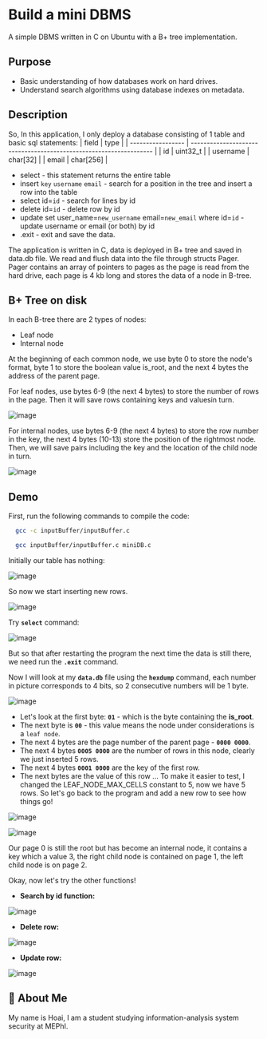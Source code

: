
# Build a mini DBMS
A simple DBMS written in C on Ubuntu with a B+ tree implementation.

## Purpose

- Basic understanding of how databases work on hard drives.
- Understand search algorithms using database indexes on metadata.

## Description

So, In this application, I only deploy a database consisting of 1 table and basic sql statements:
| field             | type                                                                |
| ----------------- | ------------------------------------------------------------------ |
| id | uint32_t |
| username | char[32] |
| email | char[256] |

- select - this statement returns the entire table
- insert `key` `username` `email` - search for a position in the tree and insert a row into the table
- select id=`id` - search for lines by id
- delete id=`id` - delete row by id
- update set user_name=`new_username` email=`new_email` where id=`id` - update username or email (or both) by id
- .exit - exit and save the data.

The application is written in C, data is deployed in B+ tree and saved in data.db file.
We read and flush data into the file through structs Pager. Pager contains an array of pointers to pages as the page is read from the hard drive, each page is 4 kb long and stores the data of a node in B-tree.
 


## B+ Tree on disk
In each B-tree there are 2 types of nodes:
- Leaf node
- Internal node
  
At the beginning of each common node, we use byte 0 to store the node's format, byte 1 to store the boolean value is_root, and the next 4 bytes the address of the parent page.

For leaf nodes, use bytes 6-9 (the next 4 bytes) to store the number of rows in the page. Then it will save rows containing keys and values ​​in turn.

![image](https://github.com/Hoaihx123/Build-mini-Database/assets/99666261/65adb530-98ec-48b3-ab47-2bfb8e97f4bb)

For internal nodes, use bytes 6-9 (the next 4 bytes) to store the row number in the key, the next 4 bytes (10-13) store the position of the rightmost node.
Then, we will save pairs including the key and the location of the child node in turn.

![image](https://github.com/Hoaihx123/Build-mini-Database/assets/99666261/ffae7fe8-4ba6-410b-a984-4c142342e446)


## Demo
First, run the following commands to compile the code:
```bash
  gcc -c inputBuffer/inputBuffer.c

  gcc inputBuffer/inputBuffer.c miniDB.c
```

Initially our table has nothing:

![image](https://github.com/Hoaihx123/Build-mini-Database/assets/99666261/d011b428-14cf-4c38-a50b-cb403de693d4)

So now we start inserting new rows.

![image](https://github.com/Hoaihx123/Build-mini-Database/assets/99666261/16a7d4ca-8ae5-446b-aeae-35659978addf)

Try **`select`** command:

![image](https://github.com/Hoaihx123/Build-mini-Database/assets/99666261/fbfe1fdd-7438-4860-8b9d-feb4c4ace9ed)

But so that after restarting the program the next time the data is still there, we need run the **`.exit`** command.

Now I will look at my **`data.db`** file using the **`hexdump`** command, each number in picture corresponds to 4 bits, so 2 consecutive numbers will be 1 byte.

![image](https://github.com/Hoaihx123/Build-mini-Database/assets/99666261/e28fae6c-8c3f-41a9-9f2c-71c832e6aa1e)

- Let's look at the first byte: **`01`** - which is the byte containing the **is_root**.
- The next byte is **`00`** - this value means the node under considerations is a `leaf node`.
- The next 4 bytes are the page number of the parent page - **`0000 0000`**.
- The next 4 bytes **`0005 0000`** are the number of rows in this node, clearly we just inserted 5 rows.
- The next 4 bytes **`0001 0000`** are the key of the first row.
- The next bytes are the value of this row ...
To make it easier to test, I changed the LEAF_NODE_MAX_CELLS constant to 5, now we have 5 rows. So let's go back to the program and add a new row to see how things go!

![image](https://github.com/Hoaihx123/Build-mini-Database/assets/99666261/f331d2d6-82ba-485b-824b-9fd708f98764)

![image](https://github.com/Hoaihx123/Build-mini-Database/assets/99666261/122adebb-aa51-4c0d-bec4-e0e886078c9f)

Our page 0 is still the root but has become an internal node, it contains a key which a value 3, the right child node is contained on page 1, the left child node is on page 2.

Okay, now let's try the other functions!
- **Search by id function:**

![image](https://github.com/Hoaihx123/Build-mini-Database/assets/99666261/da2406ea-eb36-4e7e-bfeb-7b211d0775a9)

- **Delete row:**

![image](https://github.com/Hoaihx123/Build-mini-Database/assets/99666261/67cdbd6e-7301-4a92-842f-c34e87fe2c3e)
- **Update row:**

![image](https://github.com/Hoaihx123/Build-mini-Database/assets/99666261/4df81fdf-f0ef-40e3-b773-f045ab4f9100)


## 🚀 About Me

My name is Hoai, I am a student studying information-analysis system security at MEPhI.

